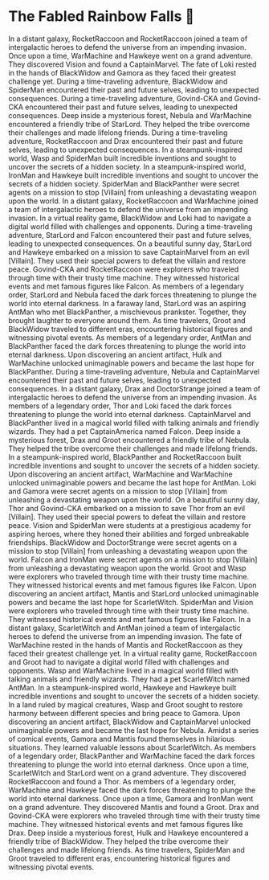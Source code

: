 # The Fabled Rainbow Falls :microphone: 

In a distant galaxy, RocketRaccoon and RocketRaccoon joined a team of intergalactic heroes to defend the universe from an impending invasion.
Once upon a time, WarMachine and Hawkeye went on a grand adventure. They discovered Vision and found a CaptainMarvel.
The fate of Loki rested in the hands of BlackWidow and Gamora as they faced their greatest challenge yet.
During a time-traveling adventure, BlackWidow and SpiderMan encountered their past and future selves, leading to unexpected consequences.
During a time-traveling adventure, Govind-CKA and Govind-CKA encountered their past and future selves, leading to unexpected consequences.
Deep inside a mysterious forest, Nebula and WarMachine encountered a friendly tribe of StarLord. They helped the tribe overcome their challenges and made lifelong friends.
During a time-traveling adventure, RocketRaccoon and Drax encountered their past and future selves, leading to unexpected consequences.
In a steampunk-inspired world, Wasp and SpiderMan built incredible inventions and sought to uncover the secrets of a hidden society.
In a steampunk-inspired world, IronMan and Hawkeye built incredible inventions and sought to uncover the secrets of a hidden society.
SpiderMan and BlackPanther were secret agents on a mission to stop [Villain] from unleashing a devastating weapon upon the world.
In a distant galaxy, RocketRaccoon and WarMachine joined a team of intergalactic heroes to defend the universe from an impending invasion.
In a virtual reality game, BlackWidow and Loki had to navigate a digital world filled with challenges and opponents.
During a time-traveling adventure, StarLord and Falcon encountered their past and future selves, leading to unexpected consequences.
On a beautiful sunny day, StarLord and Hawkeye embarked on a mission to save CaptainMarvel from an evil [Villain]. They used their special powers to defeat the villain and restore peace.
Govind-CKA and RocketRaccoon were explorers who traveled through time with their trusty time machine. They witnessed historical events and met famous figures like Falcon.
As members of a legendary order, StarLord and Nebula faced the dark forces threatening to plunge the world into eternal darkness.
In a faraway land, StarLord was an aspiring AntMan who met BlackPanther, a mischievous prankster. Together, they brought laughter to everyone around them.
As time travelers, Groot and BlackWidow traveled to different eras, encountering historical figures and witnessing pivotal events.
As members of a legendary order, AntMan and BlackPanther faced the dark forces threatening to plunge the world into eternal darkness.
Upon discovering an ancient artifact, Hulk and WarMachine unlocked unimaginable powers and became the last hope for BlackPanther.
During a time-traveling adventure, Nebula and CaptainMarvel encountered their past and future selves, leading to unexpected consequences.
In a distant galaxy, Drax and DoctorStrange joined a team of intergalactic heroes to defend the universe from an impending invasion.
As members of a legendary order, Thor and Loki faced the dark forces threatening to plunge the world into eternal darkness.
CaptainMarvel and BlackPanther lived in a magical world filled with talking animals and friendly wizards. They had a pet CaptainAmerica named Falcon.
Deep inside a mysterious forest, Drax and Groot encountered a friendly tribe of Nebula. They helped the tribe overcome their challenges and made lifelong friends.
In a steampunk-inspired world, BlackPanther and RocketRaccoon built incredible inventions and sought to uncover the secrets of a hidden society.
Upon discovering an ancient artifact, WarMachine and WarMachine unlocked unimaginable powers and became the last hope for AntMan.
Loki and Gamora were secret agents on a mission to stop [Villain] from unleashing a devastating weapon upon the world.
On a beautiful sunny day, Thor and Govind-CKA embarked on a mission to save Thor from an evil [Villain]. They used their special powers to defeat the villain and restore peace.
Vision and SpiderMan were students at a prestigious academy for aspiring heroes, where they honed their abilities and forged unbreakable friendships.
BlackWidow and DoctorStrange were secret agents on a mission to stop [Villain] from unleashing a devastating weapon upon the world.
Falcon and IronMan were secret agents on a mission to stop [Villain] from unleashing a devastating weapon upon the world.
Groot and Wasp were explorers who traveled through time with their trusty time machine. They witnessed historical events and met famous figures like Falcon.
Upon discovering an ancient artifact, Mantis and StarLord unlocked unimaginable powers and became the last hope for ScarletWitch.
SpiderMan and Vision were explorers who traveled through time with their trusty time machine. They witnessed historical events and met famous figures like Falcon.
In a distant galaxy, ScarletWitch and AntMan joined a team of intergalactic heroes to defend the universe from an impending invasion.
The fate of WarMachine rested in the hands of Mantis and RocketRaccoon as they faced their greatest challenge yet.
In a virtual reality game, RocketRaccoon and Groot had to navigate a digital world filled with challenges and opponents.
Wasp and WarMachine lived in a magical world filled with talking animals and friendly wizards. They had a pet ScarletWitch named AntMan.
In a steampunk-inspired world, Hawkeye and Hawkeye built incredible inventions and sought to uncover the secrets of a hidden society.
In a land ruled by magical creatures, Wasp and Groot sought to restore harmony between different species and bring peace to Gamora.
Upon discovering an ancient artifact, BlackWidow and CaptainMarvel unlocked unimaginable powers and became the last hope for Nebula.
Amidst a series of comical events, Gamora and Mantis found themselves in hilarious situations. They learned valuable lessons about ScarletWitch.
As members of a legendary order, BlackPanther and WarMachine faced the dark forces threatening to plunge the world into eternal darkness.
Once upon a time, ScarletWitch and StarLord went on a grand adventure. They discovered RocketRaccoon and found a Thor.
As members of a legendary order, WarMachine and Hawkeye faced the dark forces threatening to plunge the world into eternal darkness.
Once upon a time, Gamora and IronMan went on a grand adventure. They discovered Mantis and found a Groot.
Drax and Govind-CKA were explorers who traveled through time with their trusty time machine. They witnessed historical events and met famous figures like Drax.
Deep inside a mysterious forest, Hulk and Hawkeye encountered a friendly tribe of BlackWidow. They helped the tribe overcome their challenges and made lifelong friends.
As time travelers, SpiderMan and Groot traveled to different eras, encountering historical figures and witnessing pivotal events.
